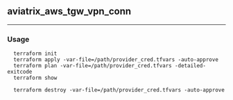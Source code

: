 ## aviatrix_aws_tgw_vpn_conn

---

### Usage
```
  terraform init
  terraform apply -var-file=/path/provider_cred.tfvars -auto-approve
  terraform plan -var-file=/path/provider_cred.tfvars -detailed-exitcode
  terraform show

  terraform destroy -var-file=/path/provider_cred.tfvars -auto-approve
```
